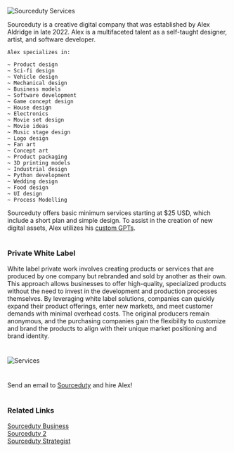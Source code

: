 ![Sourceduty Services](https://github.com/sourceduty/Sourceduty_Services/assets/123030236/6df944d0-f8b4-449e-a594-25a46c58f1bb)

Sourceduty is a creative digital company that was established by Alex Aldridge in late 2022. Alex is a multifaceted talent as a self-taught designer, artist, and software developer. 

```
Alex specializes in:

~ Product design
~ Sci-fi design
~ Vehicle design
~ Mechanical design
~ Business models
~ Software development
~ Game concept design
~ House design
~ Electronics
~ Movie set design
~ Movie ideas
~ Music stage design
~ Logo design
~ Fan art
~ Concept art
~ Product packaging
~ 3D printing models
~ Industrial design
~ Python development
~ Wedding design
~ Food design
~ UI design
~ Process Modelling
```

Sourceduty offers basic minimum services starting at $25 USD, which include a short plan and simple design. To assist in the creation of new digital assets, Alex utilizes his [custom GPTs](https://github.com/sourceduty/ChatGPT).

#
### Private White Label

White label private work involves creating products or services that are produced by one company but rebranded and sold by another as their own. This approach allows businesses to offer high-quality, specialized products without the need to invest in the development and production processes themselves. By leveraging white label solutions, companies can quickly expand their product offerings, enter new markets, and meet customer demands with minimal overhead costs. The original producers remain anonymous, and the purchasing companies gain the flexibility to customize and brand the products to align with their unique market positioning and brand identity.


#

![Services](https://github.com/sourceduty/Sourceduty_Services/assets/123030236/54962180-b663-4407-8342-cfe18c24300b)

#

Send an email to [Sourceduty](mailto:sourceduty@gmail.com) and hire Alex!

#
### Related Links

[Sourceduty Business](https://github.com/sourceduty/Sourceduty_Business)
<br>
[Sourceduty 2](https://github.com/sourceduty/Sourceduty_2)
<br>
[Sourceduty Strategist](https://chatgpt.com/g/g-AwjKECo12-sourceduty-strategist)
